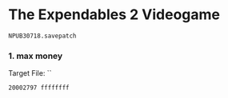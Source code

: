 #  The Expendables 2 Videogame

`NPUB30718.savepatch`

### 1. max money

Target File: ``

```
20002797 ffffffff
```

